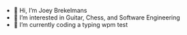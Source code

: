 - 👋 Hi, I’m Joey Brekelmans
- 👀 I’m interested in Guitar, Chess, and Software Engineering
- 🌱 I’m currently coding a typing wpm test 


<!---
BrekTech/BrekTech is a ✨ special ✨ repository because its `README.md` (this file) appears on your GitHub profile.
You can click the Preview link to take a look at your changes.
--->
